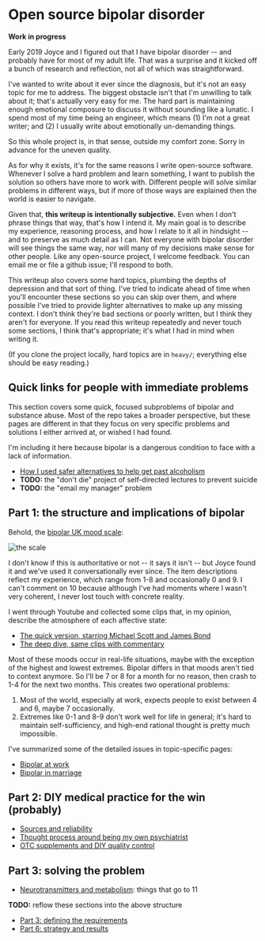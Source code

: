 # Open source bipolar disorder
**Work in progress**

Early 2019 Joyce and I figured out that I have bipolar disorder -- and probably have for most of my adult life. That was a surprise and it kicked off a bunch of research and reflection, not all of which was straightforward.

I've wanted to write about it ever since the diagnosis, but it's not an easy topic for me to address. The biggest obstacle isn't that I'm unwilling to talk about it; that's actually very easy for me. The hard part is maintaining enough emotional composure to discuss it without sounding like a lunatic. I spend most of my time being an engineer, which means (1) I'm not a great writer; and (2) I usually write about emotionally un-demanding things.

So this whole project is, in that sense, outside my comfort zone. Sorry in advance for the uneven quality.

As for why it exists, it's for the same reasons I write open-source software. Whenever I solve a hard problem and learn something, I want to publish the solution so others have more to work with. Different people will solve similar problems in different ways, but if more of those ways are explained then the world is easier to navigate.

Given that, **this writeup is intentionally subjective.** Even when I don't phrase things that way, that's how I intend it. My main goal is to describe my experience, reasoning process, and how I relate to it all in hindsight -- and to preserve as much detail as I can. Not everyone with bipolar disorder will see things the same way, nor will many of my decisions make sense for other people. Like any open-source project, I welcome feedback. You can email me or file a github issue; I'll respond to both.

This writeup also covers some hard topics, plumbing the depths of depression and that sort of thing. I've tried to indicate ahead of time when you'll encounter these sections so you can skip over them, and where possible I've tried to provide lighter alternatives to make up any missing context. I don't think they're bad sections or poorly written, but I think they aren't for everyone. If you read this writeup repeatedly and never touch some sections, I think that's appropriate; it's what I had in mind when writing it.

(If you clone the project locally, hard topics are in `heavy/`; everything else should be easy reading.)


## Quick links for people with immediate problems
This section covers some quick, focused subproblems of bipolar and substance abuse. Most of the repo takes a broader perspective, but these pages are different in that they focus on very specific problems and solutions I either arrived at, or wished I had found.

I'm including it here because bipolar is a dangerous condition to face with a lack of information.

+ [How I used safer alternatives to help get past alcoholism](alcohol-substitution.md)
+ **TODO:** the "don't die" project of self-directed lectures to prevent suicide
+ **TODO:** the "email my manager" problem


## Part 1: the structure and implications of bipolar
Behold, the [bipolar UK mood scale](https://www.bipolaruk.org/FAQs/mood-scale):

![the scale](https://www.bipolaruk.org/GetImage.aspx?IDMF=9e569223-c9dc-495b-b615-bb10837b15a8&w=453&h=640&src=mc)

I don't know if this is authoritative or not -- it says it isn't -- but Joyce found it and we've used it conversationally ever since. The item descriptions reflect my experience, which range from 1-8 and occasionally 0 and 9. I can't comment on 10 because although I've had moments where I wasn't very coherent, I never lost touch with concrete reality.

I went through Youtube and collected some clips that, in my opinion, describe the atmosphere of each affective state:

+ [The quick version, starring Michael Scott and James Bond](bond-scott.md)
+ [The deep dive, same clips with commentary](heavy/deepdive.md)

Most of these moods occur in real-life situations, maybe with the exception of the highest and lowest extremes. Bipolar differs in that moods aren't tied to context anymore. So I'll be 7 or 8 for a month for no reason, then crash to 1-4 for the next two months. This creates two operational problems:

1. Most of the world, especially at work, expects people to exist between 4 and 6, maybe 7 occasionally.
2. Extremes like 0-1 and 8-9 don't work well for life in general; it's hard to maintain self-sufficiency, and high-end rational thought is pretty much impossible.

I've summarized some of the detailed issues in topic-specific pages:

+ [Bipolar at work](bipolar-work.md)
+ [Bipolar in marriage](bipolar-marriage.md)


## Part 2: DIY medical practice for the win (probably)


+ [Sources and reliability](sources.md)
+ [Thought process around being my own psychiatrist](diy-medicine.md)
+ [OTC supplements and DIY quality control](supplements.md)


## Part 3: solving the problem
+ [Neurotransmitters and metabolism](neurotransmitters.md): things that go to 11

**TODO:** reflow these sections into the above structure

+ [Part 3: defining the requirements](requirements.md)
+ [Part 6: strategy and results](strategy.md)
